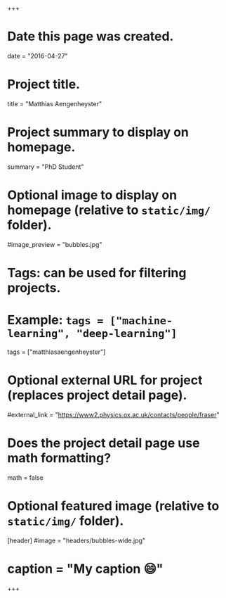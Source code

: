 +++
# Date this page was created.
date = "2016-04-27"

# Project title.
title = "Matthias Aengenheyster"

# Project summary to display on homepage.
summary = "PhD Student"

# Optional image to display on homepage (relative to `static/img/` folder).
#image_preview = "bubbles.jpg"

# Tags: can be used for filtering projects.
# Example: `tags = ["machine-learning", "deep-learning"]`
tags = ["matthiasaengenheyster"]

# Optional external URL for project (replaces project detail page).
#external_link = "https://www2.physics.ox.ac.uk/contacts/people/fraser"

# Does the project detail page use math formatting?
math = false

# Optional featured image (relative to `static/img/` folder).
[header]
#image = "headers/bubbles-wide.jpg"
# caption = "My caption :smile:"

+++

